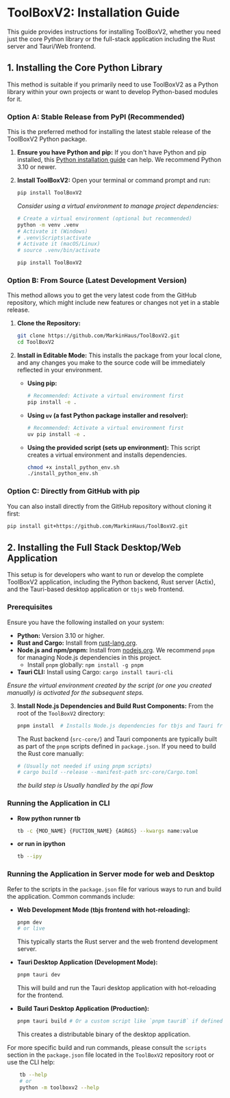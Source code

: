 # ToolBoxV2: Installation Guide

This guide provides instructions for installing ToolBoxV2, whether you need just the core Python library or the full-stack application including the Rust server and Tauri/Web frontend.

## 1. Installing the Core Python Library

This method is suitable if you primarily need to use ToolBoxV2 as a Python library within your own projects or want to develop Python-based modules for it.

### Option A: Stable Release from PyPI (Recommended)

This is the preferred method for installing the latest stable release of the ToolBoxV2 Python package.

1.  **Ensure you have Python and pip:**
    If you don't have Python and pip installed, this [Python installation guide](https://docs.python-guide.org/en/latest/starting/installation/) can help. We recommend Python 3.10 or newer.

2.  **Install ToolBoxV2:**
    Open your terminal or command prompt and run:
    ```bash
    pip install ToolBoxV2
    ```
    *Consider using a virtual environment to manage project dependencies:*
    ```bash
    # Create a virtual environment (optional but recommended)
    python -m venv .venv
    # Activate it (Windows)
    # .venv\Scripts\activate
    # Activate it (macOS/Linux)
    # source .venv/bin/activate

    pip install ToolBoxV2
    ```

### Option B: From Source (Latest Development Version)

This method allows you to get the very latest code from the GitHub repository, which might include new features or changes not yet in a stable release.

1.  **Clone the Repository:**
    ```bash
    git clone https://github.com/MarkinHaus/ToolBoxV2.git
    cd ToolBoxV2
    ```

2.  **Install in Editable Mode:**
    This installs the package from your local clone, and any changes you make to the source code will be immediately reflected in your environment.
    *   **Using pip:**
        ```bash
        # Recommended: Activate a virtual environment first
        pip install -e .
        ```
    *   **Using `uv` (a fast Python package installer and resolver):**
        ```bash
        # Recommended: Activate a virtual environment first
        uv pip install -e .
        ```
    *   **Using the provided script (sets up environment):**
        This script creates a virtual environment and installs dependencies.
        ```bash
        chmod +x install_python_env.sh
        ./install_python_env.sh
        ```

### Option C: Directly from GitHub with pip

You can also install directly from the GitHub repository without cloning it first:
```bash
pip install git+https://github.com/MarkinHaus/ToolBoxV2.git
```

## 2. Installing the Full Stack Desktop/Web Application

This setup is for developers who want to run or develop the complete ToolBoxV2 application, including the Python backend, Rust server (Actix), and the Tauri-based desktop application or `tbjs` web frontend.

### Prerequisites

Ensure you have the following installed on your system:

*   **Python:** Version 3.10 or higher.
*   **Rust and Cargo:** Install from [rust-lang.org](https://www.rust-lang.org/tools/install).
*   **Node.js and npm/pnpm:** Install from [nodejs.org](https://nodejs.org/). We recommend `pnpm` for managing Node.js dependencies in this project.
    *   Install `pnpm` globally: `npm install -g pnpm`
*   **Tauri CLI:** Install using Cargo: `cargo install tauri-cli`

*Ensure the virtual environment created by the script (or one you created manually) is activated for the subsequent steps.*

3.  **Install Node.js Dependencies and Build Rust Components:**
    From the root of the `ToolBoxV2` directory:
    ```bash
    pnpm install  # Installs Node.js dependencies for tbjs and Tauri frontend
    ```
    The Rust backend (`src-core/`) and Tauri components are typically built as part of the `pnpm` scripts defined in `package.json`. If you need to build the Rust core manually:
    ```bash
    # (Usually not needed if using pnpm scripts)
    # cargo build --release --manifest-path src-core/Cargo.toml
    ```
    *the build step is Usually handled by the api flow*


### Running the Application in CLI
*   **Row python runner tb**
    ```bash
    tb -c {MOD_NAME} {FUCTION_NAME} {AGRGS} --kwargs name:value
    ```
*   **or run in ipython**
    ```bash
    tb --ipy
    ```
### Running the Application in Server mode for web and Desktop

Refer to the scripts in the `package.json` file for various ways to run and build the application. Common commands include:

*   **Web Development Mode (tbjs frontend with hot-reloading):**
    ```bash
    pnpm dev
    # or live
    ```
    This typically starts the Rust server and the web frontend development server.

*   **Tauri Desktop Application (Development Mode):**
    ```bash
    pnpm tauri dev
    ```
    This will build and run the Tauri desktop application with hot-reloading for the frontend.

*   **Build Tauri Desktop Application (Production):**
    ```bash
    pnpm tauri build # Or a custom script like `pnpm tauriB` if defined
    ```
    This creates a distributable binary of the desktop application.

For more specific build and run commands, please consult the `scripts` section in the `package.json` file located in the `ToolBoxV2` repository root or use the CLI help:
```bash
    tb --help
    # or
    python -m toolboxv2 --help
```

